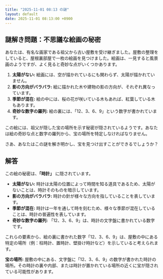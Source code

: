 ```yaml
---
title: "2025-11-01 08:13 の謎"
layout: default
date: 2025-11-01 08:13:00 +0900
---
```

## 謎解き問題：不思議な絵画の秘密

あなたは、有名な画家である祖父から古い屋敷を受け継ぎました。屋敷の整理をしていると、屋根裏部屋で一枚の絵画を見つけました。絵画は、一見すると風景画のようですが、よく見ると奇妙な点がいくつかあります。

1.  **太陽がない:** 絵画には、空が描かれているにも関わらず、太陽が描かれていません。
2.  **影の方向がバラバラ:** 絵に描かれた木や建物の影の方向が、それぞれ異なっています。
3.  **季節が混在:** 絵の中には、桜の花が咲いている木もあれば、紅葉している木もあります。
4.  **奇妙な数字の羅列:** 絵の裏には、「12、3、6、9」という数字が書かれています。

この絵には、祖父が隠した宝の場所を示す秘密が隠されているようです。あなたは絵の奇妙な点と数字の羅列から、宝の場所を特定しなければなりません。

さあ、あなたはこの謎を解き明かし、宝を見つけ出すことができるでしょうか？

## 解答

この絵の秘密は、**「時計」** に隠されています。

*   **太陽がない:** 時計は太陽の位置によって時間を知る道具であるため、太陽がないことは、時計そのものを暗示しています。
*   **影の方向がバラバラ:** 時計の針が様々な方向を指していることを表しています。
*   **季節が混在:** 時計は一年を通して時を刻むため、様々な季節が混在していることは、時計の普遍性を表しています。
*   **奇妙な数字の羅列:** 「12、3、6、9」は、時計の文字盤に書かれている数字です。

これらの要素から、絵の裏に書かれた数字「12、3、6、9」は、屋敷の中にある特定の場所（例：柱時計、置時計、壁掛け時計など）を示していると考えられます。

**宝の場所:** 屋敷の中にある、文字盤に「12、3、6、9」の数字が書かれた時計の場所。その時計の裏や内部、または時計が置かれている場所の近くに宝が隠されている可能性があります。
